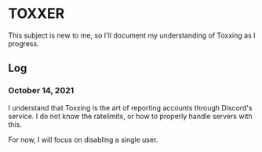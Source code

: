 # TOXXER

This subject is new to me, so I'll document my understanding of Toxxing as I progress.


## Log

### October 14, 2021
I understand that Toxxing is the art of reporting accounts through Discord's service. I do not know the ratelimits, or how to properly handle servers with this.

For now, I will focus on disabling a single user.